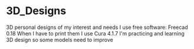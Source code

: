 # 3D_Designs
3D personal designs of my interest and needs 
I use free software: Freecad 0.18
When I have to print them I use Cura 4.1.7
I'm practicing and learning 3D design so some models need to improve
